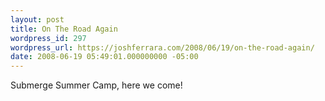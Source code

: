 ```yaml
---
layout: post
title: On The Road Again
wordpress_id: 297
wordpress_url: https://joshferrara.com/2008/06/19/on-the-road-again/
date: 2008-06-19 05:49:01.000000000 -05:00
---
```

<!--Mime Type of File is image/jpeg --><div class="postie-image-div"><a href="https://joshferrara.com/wp-photos/20080619-064901-1.jpg"><img src="https://joshferrara.com/wp-photos/thumb.20080619-064901-1.jpg" alt="" style="3px;" class="postie-image" /></a></div> Submerge Summer Camp, here we come!
